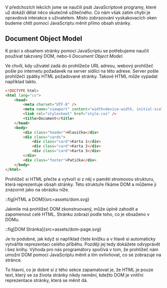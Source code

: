 V předchozích lekcích jsme se naučili psát JavaScriptové programy, které už dokáží dělat něco skutečně užitečného. Co nám však zatím chybí je opravdová interakce s uživatelem. Místo zobrazování vyskakovacích oken budeme chtít pomocí JavaScriptu měnit přímo obsah stránky.

## Document Object Model

K práci s obsahem stránky pomocí JavaScriptu se potřebujeme naučit používat takzvaný DOM, nebo-li _Document Object Model_.

Ve chvíli, kdy uživatel zadá do prohlížeče URL adresu, webový prohlížeč pošle po internetu požadavek na server sídlící na této adrese. Server pošle prohlížeči zpátky HTML požadované stránky. Takové HTML může vypadat například takto.

```html
<!DOCTYPE html>
<html lang="cs">
	<head>
		<meta charset="UTF-8" />
		<meta name="viewport" content="width=device-width, initial-scale=1.0" />
		<link rel="stylesheet" href="style.css" />
		<title>Document</title>
	</head>
	<body>
		<div class="header">Hlavička</div>
		<div class="cards">
			<div class="card">Karta 1</div>
			<div class="card">Karta 2</div>
			<div class="card">Karta 3</div>
		</div>
		<div class="footer">Patička</div>
	</body>
</html>
```

Prohlížeč si HTML přečte a vytvoří si z něj v paměti stromovou strukturu, která reprezentuje obsah stránky. Této struktuře říkáme DOM a můžeme ji znázornit jako na obrázku níže.

::fig[HTML a DOM]{src=assets/dom.svg}

Jakmile má prohlížeč DOM zkonstruovaný, může úplně zahodit a zapomenout celé HTML. Stránku zobrazí podle toho, co je obsaženo v DOMu.

::fig[DOM Stránka]{src=assets/dom-page.svg}

Je to podobné, jak když si například čtete knížku a v hlavě si automaticky vytváříte reprezentaci celého příběhu. Později jej tedy dokážete odvyprávět i bez knihy. Výhoda pro nás programátory spočívá v tom, že prohlížeč nám umožní DOM pomocí JavaScriptu měnit a tím ovlivňovat, co se zobrazuje na stránce.

To hlavní, co je dobré si z tého sekce zapamatovat je, že HTML je pouze text, který se za života stránky nikdy nemění, kdežto DOM je vnitřní reprezentace stránky, která se měnit dá.
